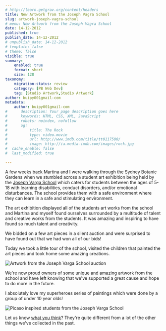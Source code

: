 ```yaml
---
# http://learn.getgrav.org/content/headers
title: New Artwork from the Joseph Vagra School
slug: artwork-joseph-vagra-school
# menu: New Artwork from the Joseph Vagra School
date: 14-12-2012
published: true
publish_date: 14-12-2012
# unpublish_date: 14-12-2012
# template: false
# theme: false
visible: true
summary:
    enabled: true
    format: short
    size: 128
taxonomy:
    migration-status: review
    category: [PB Web Dev]
    tag: [Studio Artwork,Studio Artwork]
author: buipy001gmail-com
metadata:
    author: buipy001gmail-com
#      description: Your page description goes here
#      keywords: HTML, CSS, XML, JavaScript
#      robots: noindex, nofollow
#      og:
#          title: The Rock
#          type: video.movie
#          url: http://www.imdb.com/title/tt0117500/
#          image: http://ia.media-imdb.com/images/rock.jpg
#  cache_enable: false
#  last_modified: true

---
```


A few weeks back Martina and I were walking through the Sydney Botanic Gardens when we stumbled across a student art exhibition being held by the [Joseph Varga School](http://www.josephvargaschool.nsw.edu.au/ "Joseph Varga School") which caters for students between the ages of 5-18 with learning disabilities, conduct disorders, and/or emotional disturbances. The school provides them with a safe environment where they can learn in a safe and stimulating environment.

The art exhibition displayed all of the students art works from the school and Martina and myself found ourselves surrounded by a multitude of talent and creative works from the students. It was amazing and inspiring to have found so much talent and creativity.

We bidded on a few art pieces in a silent auction and were surprised to have found out that we had won all of our bids!

Today we took a little tour of the school, visited the children that painted the art pieces and took home some amazing creations.

![Artwork from the Joseph Varga School auction](wp-content/uploads/2012/12/artwork-joseph-varga-school.jpg)

We're now proud owners of some unique and amazing artwork from the school and have left knowing that we've supported a great cause and hope to do more in the future.

I absolutely love my superheroes series of paintings which were done by a group of under 10 year olds!

![Picaso inspired students from the Joseph Varga School](wp-content/uploads/2012/12/joseph-varga-children.jpg)

Let us know [what you think](#disqus_thread "leave us a comment")? They're quite different from a lot of the other things we've collected in the past.